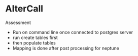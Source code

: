 # AlterCall
Assessment
- Run on command line once connected to postgres server
- run create tables first 
- then populate tables
- Mapping is done after post processing for neptune
